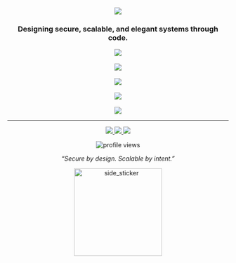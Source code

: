 <!-- Animated Header -->
<h1 align="center">
  <img src="https://readme-typing-svg.herokuapp.com/?font=Righteous&size=35&center=true&vCenter=true&width=750&height=70&duration=5000&lines=Hey+there!+👋;+I'm+BlackoutDevs.;+Software+Developer+|+Cybersecurity+Engineer." />
</h1>

<h3 align="center">Designing secure, scalable, and elegant systems through code.</h3>

<!--
### 🧭 About

- 💡 Passionate about **building systems that are both efficient and secure**  
- 🧩 Focused on **software architecture, backend engineering, and applied cybersecurity**  
- ⚙️ Strong believer in **clarity, precision, and resilience** in development  
- 📫 Reach me at **BlackoutDevs@gmail.com**

---
-->

<!--### ⚙️ Tech Stack-->

<div align="center">

<img src="https://skillicons.dev/icons?i=python,java,javascript,typescript,c" />
<br><br>

<img src="https://skillicons.dev/icons?i=react,nextjs,fastapi,tailwind,pytest" />
<br><br>

<img src="https://skillicons.dev/icons?i=postgresql,sqlite,prisma" />
<br><br>

<img src="https://skillicons.dev/icons?i=docker,git,github,vscode,linux,bash" />
<br><br>

<img src="https://skillicons.dev/icons?i=html,css,figma" />

</div>

---

<!--
### 📊 GitHub Overview

<div align="center">
  <img width="49%" src="https://github-readme-stats.vercel.app/api?username=BlackoutO&show_icons=true&theme=tokyonight&hide_border=true" alt="GitHub Stats" />
  <img width="49%" src="https://github-readme-streak-stats.herokuapp.com/?user=BlackoutO&theme=tokyonight&hide_border=true" alt="GitHub Streak" />
</div>

<br>

<div align="center">
  <img src="https://github-readme-stats.vercel.app/api/top-langs/?username=BlackoutO&layout=compact&theme=tokyonight&hide_border=true" alt="Top Languages" />
</div>

---
-->

<!--### 🌐 Connect-->

<div align="center">
  <a href="mailto:BlackoutDevs@gmail.com">
    <img src="https://img.shields.io/badge/Email-333333?style=for-the-badge&logo=gmail&logoColor=red" />
  </a>
  <a href="https://linkedin.com/in/" target="_blank">
    <img src="https://img.shields.io/badge/LinkedIn-0A66C2?style=for-the-badge&logo=linkedin&logoColor=white" />
  </a>
  <a href="https://github.com/BlackoutO" target="_blank">
    <img src="https://img.shields.io/badge/GitHub-171515?style=for-the-badge&logo=github&logoColor=white" />
  </a>
  <!-- <a href="https://blackouto.github.io" target="_blank">
    <img src="https://img.shields.io/badge/Portfolio-FF5722?style=for-the-badge&logo=google-chrome&logoColor=white" />
  </a> -->
</div>

<!--
### 🐍 Contributions

<div align="center">
  <img src="https://raw.githubusercontent.com/BlackoutO/BlackoutO/output/github-contribution-grid-snake.svg" alt="snake animation" />
</div>

---
-->


<p align="center">
  <img src="https://komarev.com/ghpvc/?username=BlackoutO&label=Profile%20Views&color=0e75b6&style=flat-square" alt="profile views" />
</p>

<p align="center">
  <i>“Secure by design. Scalable by intent.”</i>
</p>

<p align="center">
  <img width="200" height="200" alt="side_sticker" src="https://media.giphy.com/media/TEnXkcsHrP4YedChhA/giphy.gif" />
</p>

